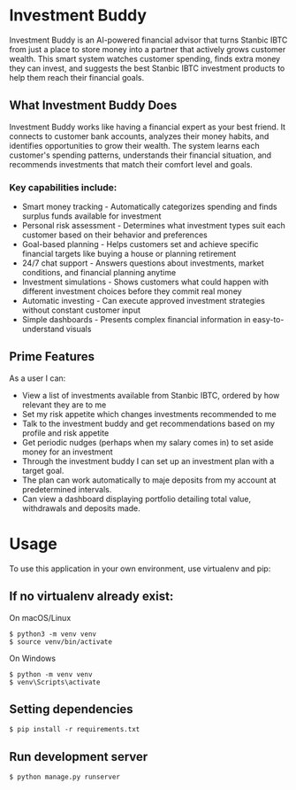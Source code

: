 # Investment Buddy
Investment Buddy is an AI-powered financial advisor that turns Stanbic IBTC from just a place to store money into a 
partner that actively grows customer wealth. This smart system watches customer spending, finds extra money they can 
invest, and suggests the best Stanbic IBTC investment products to help them reach their financial goals.


## What Investment Buddy Does
Investment Buddy works like having a financial expert as your best friend. It connects to customer bank accounts, 
analyzes their money habits, and identifies opportunities to grow their wealth. The system learns each customer's 
spending patterns, understands their financial situation, and recommends investments that match their comfort level 
and goals.

### Key capabilities include:
* Smart money tracking - Automatically categorizes spending and finds surplus funds available for investment
* Personal risk assessment - Determines what investment types suit each customer based on their behavior and preferences  
* Goal-based planning - Helps customers set and achieve specific financial targets like buying a house or planning retirement
* 24/7 chat support - Answers questions about investments, market conditions, and financial planning anytime
* Investment simulations - Shows customers what could happen with different investment choices before they commit real money
* Automatic investing - Can execute approved investment strategies without constant customer input
* Simple dashboards - Presents complex financial information in easy-to-understand visuals


## Prime Features
As a user I can:
* View a list of investments available from Stanbic IBTC, ordered by how relevant they are to me
* Set my risk appetite which changes investments recommended to me
* Talk to the investment buddy and get recommendations based on my profile and risk appetite
* Get periodic nudges (perhaps when my salary comes in) to set aside money for an investment
* Through the investment buddy I can set up an investment plan with a target goal.
* The plan can work automatically to maje deposits from my account at predetermined intervals.
* Can view a dashboard displaying portfolio detailing total value, withdrawals and deposits made.

# Usage
To use this application in your own environment, use virtualenv and pip:

## If no virtualenv already exist:
On macOS/Linux
```
$ python3 -m venv venv
$ source venv/bin/activate
```

On Windows
```
$ python -m venv venv
$ venv\Scripts\activate
```

## Setting dependencies
```
$ pip install -r requirements.txt
```

## Run development server
```
$ python manage.py runserver
```

